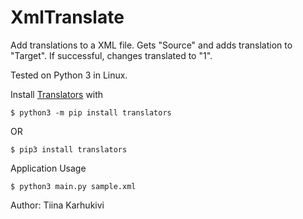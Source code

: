 # XmlTranslate
Add translations to a XML file.
Gets "Source" and adds translation to "Target". If successful, changes translated to "1".

Tested on Python 3 in Linux.

Install [Translators](https://pypi.org/project/translators/) with
```
$ python3 -m pip install translators
```
OR
```
$ pip3 install translators
```

Application Usage
```
$ python3 main.py sample.xml
```
Author: Tiina Karhukivi